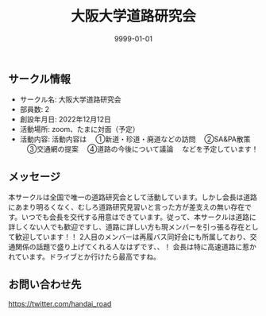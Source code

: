 ﻿---
title: '大阪大学道路研究会'
excerpt: ''
date: '9999-01-01'
iconImage: '/assets/default/icon.png'
coverImage: '/assets/default/cover.jpg'
ogImage:
  url: '/assets/default/cover.jpg'
tags:
  - 'サークル'
---

## サークル情報
- サークル名: 大阪大学道路研究会
- 部員数: 2
- 創設年月日: 2022年12月12日
- 活動場所: zoom、たまに対面（予定）
- 活動内容: 活動内容は
　①新道・珍道・廃道などの訪問 
　②SA&PA散策 
　③交通網の提案 
　④道路の今後について議論　 
などを予定しています！

## メッセージ
本サークルは全国で唯一の道路研究会として活動しています。しかし会長は道路にあまり明るくなく、むしろ道路研究見習いと言った方が差支えの無い存在です。いつでも会長を交代する用意はできています。従って、本サークルは道路に詳しくない人でも歓迎ですし、道路に詳しい方も現メンバーを引っ張る存在として歓迎しています！！ 
2人目のメンバーは再履バス同好会にも所属しており、交通関係の話題で盛り上げてくれる人なはずです、、！
会長は特に高速道路に惹かれています。ドライブとか行けたら最高ですね。


## お問い合わせ先
https://twitter.com/handai_road

